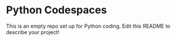 # Python Codespaces 

This is an empty repo set up for Python coding. 
Edit this README to describe your project!
